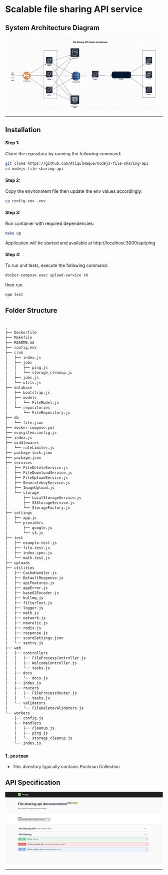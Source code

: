 # Scalable file sharing API service

## System Architecture Diagram

<img src="./system_diagram.png">

---

## Installation

#### Step 1:

Clone the repository by running the following command:

```bash
git clone https://github.com/AtiqulHaque/nodejs-file-sharing-api
cd nodejs-file-sharing-api
```

#### Step 2:

Copy the environment file then update the env values accordingly:

```bash
cp config.env .env
```

#### Step 3:

Run container with required dependencies:

```bash
make up
```

Application will be started and available at http://localhost:3000/api/ping

#### Step 4:

To run unit tests, execute the following command:

```bash
docker-compose exec upload-service sh
```

then run

```bash
npm test
```

## Folder Structure

```text

.
├── Dockerfile
├── Makefile
├── README.md
├── config.env
├── cron
│   ├── index.js
│   ├── jobs
│   │   ├── ping.js
│   │   └── storage_cleanup.js
│   ├── jobs.js
│   └── utils.js
├── database
│   ├── bootstrap.js
│   ├── models
│   │   └── FileModel.js
│   └── repositories
│       └── FileRepository.js
├── db
│   └── file.json
├── docker-compose.yml
├── ecosystem.config.js
├── index.js
├── middlewares
│   └── rateLimiter.js
├── package-lock.json
├── package.json
├── services
│   ├── FileDeleteService.js
│   ├── FileDownloadService.js
│   ├── FileUploadService.js
│   ├── GeneratekeyService.js
│   ├── ImageUpload.js
│   └── storage
│       ├── LocalStorageService.js
│       ├── S3StorageService.js
│       └── StorageFactory.js
├── settings
│   ├── app.js
│   └── providers
│       ├── google.js
│       └── s3.js
├── test
│   ├── example.test.js
│   ├── file.test.js
│   ├── index.spec.js
│   └── math.test.js
├── uploads
├── utilities
│   ├── CacheHandler.js
│   ├── DefaultResponse.js
│   ├── apiFeatures.js
│   ├── appError.js
│   ├── base62Encoder.js
│   ├── bullmq.js
│   ├── filterText.js
│   ├── logger.js
│   ├── math.js
│   ├── network.js
│   ├── newrelic.js
│   ├── redis.js
│   ├── response.js
│   ├── scoreSettings.json
│   └── sentry.js
├── web
│   ├── controllers
│   │   ├── FileProcessController.js
│   │   ├── WelcomeController.js
│   │   └── tasks.js
│   ├── docs
│   │   └── docs.js
│   ├── index.js
│   ├── routers
│   │   ├── FileProcessRouter.js
│   │   └── tasks.js
│   └── validators
│       └── FileDeleteValidators.js
└── workers
    ├── config.js
    ├── handlers
    │   ├── cleanup.js
    │   ├── ping.js
    │   └── storage_cleanup.js
    └── index.js
```

### 1. `postman`

-   This directory typically contains Postman Collection

## API Specification

<img src="./api-docs.png">

---
